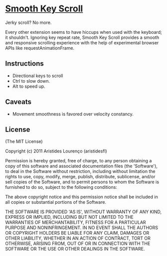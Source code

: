 [Smooth Key Scroll](http://chrome.google.com/webstore/detail/gphmhpfbknciemgfnfhjapilmcaecljh)
==================
Jerky scroll? No more.

Every other extension seems to have hiccups when used with the keyboard; it shouldn't. Ignoring key repeat rate, Smooth Key Scroll provides a smooth and responsive scrolling experience with the help of experimental browser APIs like requestAnimationFrame.

Instructions
------------
* Directional keys to scroll
* Ctrl to slow down.
* Alt to speed up.

Caveats
-------
* Movement smoothness is favored over velocity constancy.

License
-------
(The MIT License)

Copyright (c) 2011 Aristides Lourenço (aristidesfl)

Permission is hereby granted, free of charge, to any person obtaining
a copy of this software and associated documentation files (the
'Software'), to deal in the Software without restriction, including
without limitation the rights to use, copy, modify, merge, publish,
distribute, sublicense, and/or sell copies of the Software, and to
permit persons to whom the Software is furnished to do so, subject to
the following conditions:

The above copyright notice and this permission notice shall be
included in all copies or substantial portions of the Software.

THE SOFTWARE IS PROVIDED 'AS IS', WITHOUT WARRANTY OF ANY KIND,
EXPRESS OR IMPLIED, INCLUDING BUT NOT LIMITED TO THE WARRANTIES OF
MERCHANTABILITY, FITNESS FOR A PARTICULAR PURPOSE AND NONINFRINGEMENT.
IN NO EVENT SHALL THE AUTHORS OR COPYRIGHT HOLDERS BE LIABLE FOR ANY
CLAIM, DAMAGES OR OTHER LIABILITY, WHETHER IN AN ACTION OF CONTRACT,
TORT OR OTHERWISE, ARISING FROM, OUT OF OR IN CONNECTION WITH THE
SOFTWARE OR THE USE OR OTHER DEALINGS IN THE SOFTWARE.